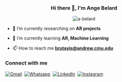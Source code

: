 <h3 align="center">Hi there 👋, I'm Ange Belard </h3>
<p align="center"><img src="https://readme-typing-svg.herokuapp.com?font=poppins&center=true&vCenter=true&size=16&lines=FULL+STACK+DEVELOPER;AUGMENTED+REALITY+ENTHUSIAST" alt="a-belard"/></p>

- 🔭 I’m currently researching on **AR projects**

- 🌱 I’m currently learning **AR, Machine Learning**

- 📫 How to reach me **brutayis@andrew.cmu.edu**


### Connect with me 
<!-- <img src="https://media.giphy.com/media/iY8CRBdQXODJSCERIr/giphy.gif" width="30px"> -->

<p>
	<a href="mailto:brutayis@andrew.cmu.edu"><img img src="https://img.shields.io/badge/Gmail-D14836?style=for-the-badge&logo=gmail&logoColor=white" alt="Gmail"/></a>&nbsp;
	<a href="https://wa.me/97451471806"><img src="https://img.shields.io/badge/WhatsApp-25D366?style=for-the-badge&logo=whatsapp&logoColor=white" alt="Whatsapp"/></a>&nbsp;
	<a href="https://www.linkedin.com/in/ange-belard-r-b43552228/"><img src="https://img.shields.io/badge/linkedin-%230077B5.svg?style=for-the-badge&logo=linkedin&logoColor=white" alt="LinkedIn"/></a>&nbsp;
	<a href="https://www.instagram.com/belix_3.0/"><img src="https://img.shields.io/badge/Instagram-%23E4405F.svg?style=for-the-badge&logo=Instagram&logoColor=white" alt="Instagram"/></a>
</p>


<!-- ### 🛠️ My Skills

#### 🧑‍💻 Languages

<p>
    	<a href="#"><img src="https://img.shields.io/badge/javascript-%23323330.svg?style=for-the-badge&logo=javascript&logoColor=%23F7DF1E"></a>&nbsp;
	<a href="#"><img src="https://img.shields.io/badge/python-3670A0?style=for-the-badge&logo=python&logoColor=ffdd54"></a>&nbsp;
	<a href="#"><img src="https://img.shields.io/badge/java-%23ED8B00.svg?style=for-the-badge&logo=java&logoColor=white"></a>&nbsp;
	<a href="#"><img src="https://img.shields.io/badge/dart-%230175C2.svg?style=for-the-badge&logo=dart&logoColor=white"></a>&nbsp;
	<a href="#"><img src="https://img.shields.io/badge/typescript-%23007ACC.svg?style=for-the-badge&logo=typescript&logoColor=white"></a>&nbsp;
	<a href="#"><img src="https://img.shields.io/badge/c-%2300599C.svg?style=for-the-badge&logo=c&logoColor=white"></a>&nbsp;
	<a href="#"><img src="https://img.shields.io/badge/c++-%2300599C.svg?style=for-the-badge&logo=c%2B%2B&logoColor=white"></a>&nbsp;
	<a href="#"><img src="https://img.shields.io/badge/html5-%23E34F26.svg?style=for-the-badge&logo=html5&logoColor=white"></a>&nbsp;
	<a href="#"><img src="https://img.shields.io/badge/css3-%231572B6.svg?style=for-the-badge&logo=css3&logoColor=white"></a>&nbsp;
	<a href="#"><img src="https://img.shields.io/badge/php-%23777BB4.svg?style=for-the-badge&logo=php&logoColor=white"></a>&nbsp;
	<a href="#"><img src="https://img.shields.io/badge/markdown-%23000000.svg?style=for-the-badge&logo=markdown&logoColor=white"></a>&nbsp;
</p>


#### 🧑‍💻 Frontend frameworks and libraies

<p>
    	<a href="#"><img src="https://img.shields.io/badge/react-%2320232a.svg?style=for-the-badge&logo=react&logoColor=%2361DAFB"></a>&nbsp;
	<a href="#"><img src="https://img.shields.io/badge/redux-%23593d88.svg?style=for-the-badge&logo=redux&logoColor=white"></a>&nbsp;
	<a href="#"><img src="ttps://img.shields.io/badge/Next-black?style=for-the-badge&logo=next.js&logoColor=white"></a>&nbsp;
	<a href="#"><img src="https://img.shields.io/badge/styled--components-DB7093?style=for-the-badge&logo=styled-components&logoColor=white"></a>&nbsp;
	<a href="#"><img src="https://img.shields.io/badge/threejs-black?style=for-the-badge&logo=three.js&logoColor=white"></a>&nbsp;
	<a href="#"><img src="https://img.shields.io/badge/angular-%23DD0031.svg?style=for-the-badge&logo=angular&logoColor=white"></a>&nbsp;
	<a href="#"><img src="https://img.shields.io/badge/CodeIgniter-%23EF4223.svg?style=for-the-badge&logo=codeIgniter&logoColor=white"></a>&nbsp;
	<a href="#"><img src="https://img.shields.io/badge/jquery-%230769AD.svg?style=for-the-badge&logo=jquery&logoColor=white"></a>&nbsp;
	<a href="#"><img src="https://img.shields.io/badge/MUI-%230081CB.svg?style=for-the-badge&logo=mui&logoColor=white"></a>&nbsp;
	<a href="#"><img src="https://img.shields.io/badge/SASS-hotpink.svg?style=for-the-badge&logo=SASS&logoColor=white"></a>&nbsp;
	<a href="#"><img src="https://img.shields.io/badge/tailwindcss-%2338B2AC.svg?style=for-the-badge&logo=tailwind-css&logoColor=white"></a>&nbsp;
</p>


#### 🧑‍💻 Backend frameworks and libraies

<p>
    	<a href="#"><img src="https://img.shields.io/badge/node.js-6DA55F?style=for-the-badge&logo=node.js&logoColor=white"></a>&nbsp;
	<a href="#"><img src="https://img.shields.io/badge/express.js-%23404d59.svg?style=for-the-badge&logo=express&logoColor=%2361DAFB"></a>&nbsp;
	<a href="#"><img src="https://img.shields.io/badge/django-%23092E20.svg?style=for-the-badge&logo=django&logoColor=white"></a>&nbsp;
	<a href="#"><img src="https://img.shields.io/badge/DJANGO-REST-ff1709?style=for-the-badge&logo=django&logoColor=white&color=ff1709&labelColor=gray"></a>&nbsp;
	<a href="#"><img src="https://img.shields.io/badge/flask-%23000.svg?style=for-the-badge&logo=flask&logoColor=white"></a>&nbsp;
	<a href="#"><img src="https://img.shields.io/badge/JWT-black?style=for-the-badge&logo=JSON%20web%20tokens"></a>&nbsp;
	<a href="#"><img src="https://img.shields.io/badge/nestjs-%23E0234E.svg?style=for-the-badge&logo=nestjs&logoColor=white"></a>&nbsp;
	<a href="#"><img src="https://img.shields.io/badge/spring-%236DB33F.svg?style=for-the-badge&logo=spring&logoColor=white"></a>&nbsp;
	<a href="#"><img src="https://img.shields.io/badge/Socket.io-black?style=for-the-badge&logo=socket.io&badgeColor=010101"></a>&nbsp;
	<a href="#"><img src="https://img.shields.io/badge/opencv-%23white.svg?style=for-the-badge&logo=opencv&logoColor=white"></a>&nbsp;
</p>


#### 🧑‍💻 Mobile frameworks

<p>
    	<a href="#"><img src="https://img.shields.io/badge/Flutter-%2302569B.svg?style=for-the-badge&logo=Flutter&logoColor=white"></a>&nbsp;
</p>


#### 🧑‍💻 ML / PL

<p>
    	<a href="#"><img src="https://img.shields.io/badge/numpy-%23013243.svg?style=for-the-badge&logo=numpy&logoColor=white"></a>&nbsp;
	<a href="#"><img src="https://img.shields.io/badge/pandas-%23150458.svg?style=for-the-badge&logo=pandas&logoColor=white"></a>&nbsp;
	<a href="#"><img src="https://img.shields.io/badge/numpy-%23013243.svg?style=for-the-badge&logo=numpy&logoColor=white"></a>&nbsp;
	<a href="#"><img src="https://img.shields.io/badge/cvzone-%23013243.svg?style=for-the-badge&logo=numpy&logoColor=white"></a>&nbsp;
</p>


#### 🏀 Design

<p>
    	<a href="#"><img src="https://img.shields.io/badge/figma-%23F24E1E.svg?style=for-the-badge&logo=figma&logoColor=white"></a>&nbsp;
	<a href="#"><img src="https://img.shields.io/badge/Adobe%20XD-470137?style=for-the-badge&logo=Adobe%20XD&logoColor=#FF61F6"></a>&nbsp;
	<a href="#"><img src="https://img.shields.io/badge/adobe%20illustrator-%23FF9A00.svg?style=for-the-badge&logo=adobe%20illustrator&logoColor=white"></a>&nbsp;
	<a href="#"><img src="https://img.shields.io/badge/blender-%23F5792A.svg?style=for-the-badge&logo=blender&logoColor=white"></a>&nbsp;
</p>


#### 🔣 Operating Systems
 
<p>
	<a href="#"><img src="https://img.shields.io/badge/Windows-0078D6?style=for-the-badge&logo=windows&logoColor=white"></a>&nbsp;
    	<a href="#"><img src="https://img.shields.io/badge/Linux-FCC624?style=for-the-badge&logo=linux&logoColor=black"></a>&nbsp;
    	<a href="#"><img src="https://img.shields.io/badge/Kali-268BEE?style=for-the-badge&logo=kalilinux&logoColor=white"></a>&nbsp;
	<a href="#"><img src="(https://img.shields.io/badge/Ubuntu-E95420?style=for-the-badge&logo=ubuntu&logoColor=white"></a>&nbsp;
	<a href="#"><img src="https://img.shields.io/badge/-Zorin%20OS-%2310AAEB?style=for-the-badge&logo=zorin&logoColor=white"></a>&nbsp;	  
</p> -->


<!-- ### 🔥 Streak Stats

<img src="https://github-readme-streak-stats.herokuapp.com?user=a-belard&theme=github-dark-blue&date_format=M%20j%5B%2C%20Y%5D" alt="a-belard"/>


### 📊 Github Stats


<p style="display:flex; gap: 10px">
    	<img align="left" alt="a-belard's Github Stats" src="https://github-readme-stats.vercel.app/api?username=a-belard&show_icons=true&count_private=true&theme=algolia" height="192px"/>
	 <img src="https://github-readme-stats.vercel.app/api/top-langs?username=a-belard&langs_count=10&show_icons=true&locale=en&layout=compact&theme=algolia" alt="a-belard" height="192px"/>
  </p> -->

<!--   <summary><b>⚡ Recent GitHub Activity</b></summary>
  <br/>
   <a href="https://github.com/a-belard"><img alt="a-belard's Activity Graph" src="https://activity-graph.herokuapp.com/graph?username=a-belard&custom_title=a-belard's%20Contribution%20Graph&theme=react-dark" /></a>
  <br/>
